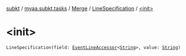 [subkt](../../../index.md) / [myaa.subkt.tasks](../../index.md) / [Merge](../index.md) / [LineSpecification](index.md) / [&lt;init&gt;](./-init-.md)

# &lt;init&gt;

`LineSpecification(field: `[`EventLineAccessor`](../../../myaa.subkt.ass/-event-line-accessor/index.md)`<`[`String`](https://kotlinlang.org/api/latest/jvm/stdlib/kotlin/-string/index.html)`>, value: `[`String`](https://kotlinlang.org/api/latest/jvm/stdlib/kotlin/-string/index.html)`)`